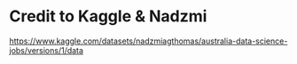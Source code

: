 # Credit to Kaggle & Nadzmi 

https://www.kaggle.com/datasets/nadzmiagthomas/australia-data-science-jobs/versions/1/data
